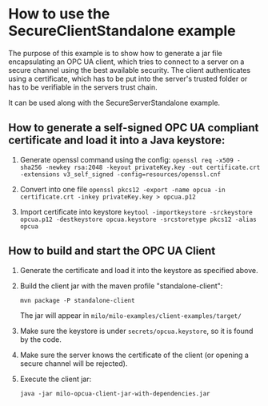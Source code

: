 # How to use the SecureClientStandalone example

The purpose of this example is to show how to generate a jar file encapsulating an OPC UA client, which tries to connect
to a server on a secure channel using the best available security. The client authenticates using a
certificate, which has to be put into the server's trusted folder or has to be verifiable in the servers trust chain.

It can be used along with the SecureServerStandalone example.

## How to generate a self-signed OPC UA compliant certificate and load it into a Java keystore:

1. Generate openssl command using the config:
    `openssl req -x509 -sha256 -newkey rsa:2048 -keyout privateKey.key -out certificate.crt -extensions v3_self_signed
    -config=resources/openssl.cnf`

2. Convert into one file
    `openssl pkcs12 -export -name opcua -in certificate.crt -inkey privateKey.key > opcua.p12`

3. Import certificate into keystore
    `keytool -importkeystore -srckeystore opcua.p12 -destkeystore opcua.keystore -srcstoretype pkcs12 -alias opcua`

## How to build and start the OPC UA Client

1. Generate the certificate and load it into the keystore as specified above.

2. Build the client jar with the maven profile "standalone-client":

    `mvn package -P standalone-client`
    
    The jar will appear in `milo/milo-examples/client-examples/target/`

3. Make sure the keystore is under `secrets/opcua.keystore`, so it is found by the code.

4. Make sure the server knows the certificate of the client (or opening a secure channel will be rejected).

3. Execute the client jar:

    `java -jar milo-opcua-client-jar-with-dependencies.jar`
